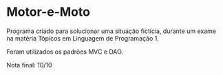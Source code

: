# Motor-e-Moto

Programa criado para solucionar uma situação fictícia, durante um exame na matéria Tópicos em Linguagem de Programação 1.

Foram utilizados os padrões MVC e DAO.

Nota final: 10/10
